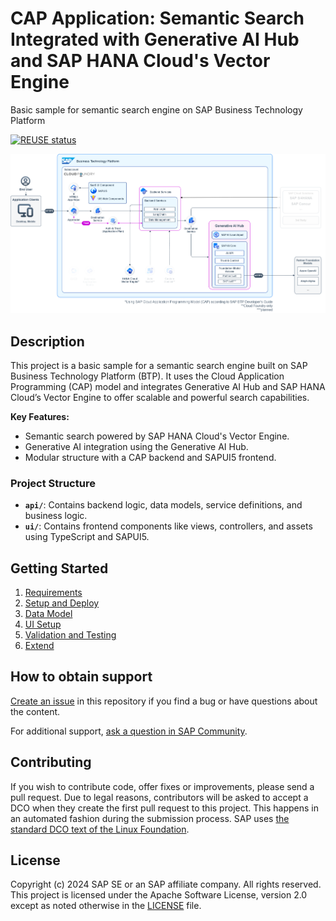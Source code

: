 # CAP Application: Semantic Search Integrated with Generative AI Hub and SAP HANA Cloud's Vector Engine
Basic sample for semantic search engine on SAP Business Technology Platform

[![REUSE status](https://api.reuse.software/badge/github.com/SAP-samples/btp-cap-genai-semantic-search)](https://api.reuse.software/info/github.com/SAP-samples/btp-cap-genai-semantic-search)

![Diagram](docs/architecture.png)

## **Description**
This project is a basic sample for a semantic search engine built on SAP Business Technology Platform (BTP). It uses the Cloud Application Programming (CAP) model and integrates Generative AI Hub and SAP HANA Cloud’s Vector Engine to offer scalable and powerful search capabilities.

**Key Features:**
- Semantic search powered by SAP HANA Cloud's Vector Engine.
- Generative AI integration using the Generative AI Hub.
- Modular structure with a CAP backend and SAPUI5 frontend.

### **Project Structure**
- **`api/`**: Contains backend logic, data models, service definitions, and business logic.
- **`ui/`**: Contains frontend components like views, controllers, and assets using TypeScript and SAPUI5.

## Getting Started
1. [Requirements](https://github.com/SAP-samples/btp-cap-genai-semantic-search/blob/main/docs/tutorial/1-Requirements.md)
2. [Setup and Deploy](https://github.com/SAP-samples/btp-cap-genai-semantic-search/blob/main/docs/tutorial/2-Setup%20and%20Deploy.md)
3. [Data Model](https://github.com/SAP-samples/btp-cap-genai-semantic-search/blob/main/docs/tutorial/3-Data%20Model.md)
4. [UI Setup](https://github.com/SAP-samples/btp-cap-genai-semantic-search/blob/main/docs/tutorial/4-UI%20Setup.md)
5. [Validation and Testing](https://github.com/SAP-samples/btp-cap-genai-semantic-search/blob/main/docs/tutorial/5-Validation%20and%20Testing.md)
6. [Extend](https://github.com/SAP-samples/btp-cap-genai-semantic-search/blob/main/docs/tutorial/6-Extend.md)

## How to obtain support
[Create an issue](https://github.com/SAP-samples/btp-cap-genai-semantic-search/issues) in this repository if you find a bug or have questions about the content.
 
For additional support, [ask a question in SAP Community](https://answers.sap.com/questions/ask.html).

## Contributing
If you wish to contribute code, offer fixes or improvements, please send a pull request. Due to legal reasons, contributors will be asked to accept a DCO when they create the first pull request to this project. This happens in an automated fashion during the submission process. SAP uses [the standard DCO text of the Linux Foundation](https://developercertificate.org/).

## License
Copyright (c) 2024 SAP SE or an SAP affiliate company. All rights reserved. This project is licensed under the Apache Software License, version 2.0 except as noted otherwise in the [LICENSE](LICENSE) file.
